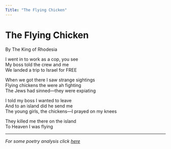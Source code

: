 ```yaml
---
Title: "The Flying Chicken"
---
```


# The Flying Chicken

By The King of Rhodesia  

I went in to work as a cop, you see  
My boss told the crew and me  
We landed a trip to Israel for FREE  

When we got there I saw strange sightings  
Flying chickens the were ah fighting  
The Jews had sinned—they were expiating  

I told my boss I wanted to leave  
And to an island did he send me  
The young girls, the chickens—I prayed on my knees  

They killed me there on the island  
To Heaven I was flying  

---

*For some poetry analysis click [here](/poems/the-flying-chicken/analysis.md)*
